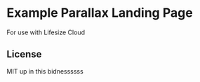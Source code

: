 Example Parallax Landing Page
========================

For use with Lifesize Cloud


License
-------

MIT up in this bidnessssss
